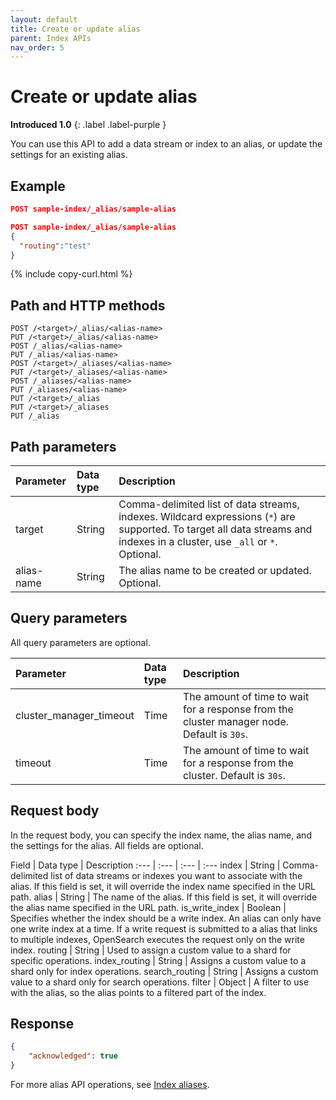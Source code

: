```yaml
---
layout: default
title: Create or update alias
parent: Index APIs
nav_order: 5
---
```


# Create or update alias
**Introduced 1.0**
{: .label .label-purple }

You can use this API to add a data stream or index to an alias, or update the settings for an existing alias.


## Example

```json
POST sample-index/_alias/sample-alias
```

```json
POST sample-index/_alias/sample-alias
{
  "routing":"test"
}
```
{% include copy-curl.html %}

## Path and HTTP methods

```
POST /<target>/_alias/<alias-name>
PUT /<target>/_alias/<alias-name>
POST /_alias/<alias-name>
PUT /_alias/<alias-name>
POST /<target>/_aliases/<alias-name>
PUT /<target>/_aliases/<alias-name>
POST /_aliases/<alias-name>
PUT /_aliases/<alias-name>
PUT /<target>/_alias
PUT /<target>/_aliases
PUT /_alias
```

## Path parameters

| Parameter | Data type | Description |
:--- | :--- | :---
| target | String | Comma-delimited list of data streams, indexes. Wildcard expressions (`*`) are supported. To target all data streams and indexes in a cluster, use `_all` or `*`. Optional. |
| alias-name | String | The alias name to be created or updated. Optional. |

## Query parameters

All query parameters are optional.

Parameter | Data type | Description
:--- | :--- | :---
cluster_manager_timeout | Time | The amount of time to wait for a response from the cluster manager node. Default is `30s`.
timeout | Time | The amount of time to wait for a response from the cluster. Default is `30s`.

## Request body

In the request body, you can specify the index name, the alias name, and the settings for the alias. All fields are optional.

Field | Data type | Description
:--- | :--- | :--- | :---
index | String | Comma-delimited list of data streams or indexes you want to associate with the alias. If this field is set, it will override the index name specified in the URL path.
alias | String | The name of the alias. If this field is set, it will override the alias name specified in the URL path.
is_write_index | Boolean | Specifies whether the index should be a write index. An alias can only have one write index at a time. If a write request is submitted to a alias that links to multiple indexes, OpenSearch executes the request only on the write index.
routing | String | Used to assign a custom value to a shard for specific operations. 
index_routing | String | Assigns a custom value to a shard only for index operations. 
search_routing | String | Assigns a custom value to a shard only for search operations. 
filter | Object | A filter to use with the alias, so the alias points to a filtered part of the index.

## Response

```json
{
    "acknowledged": true
}
```

For more alias API operations, see [Index aliases]({{site.url}}{{site.baseurl}}/opensearch/index-alias/).
